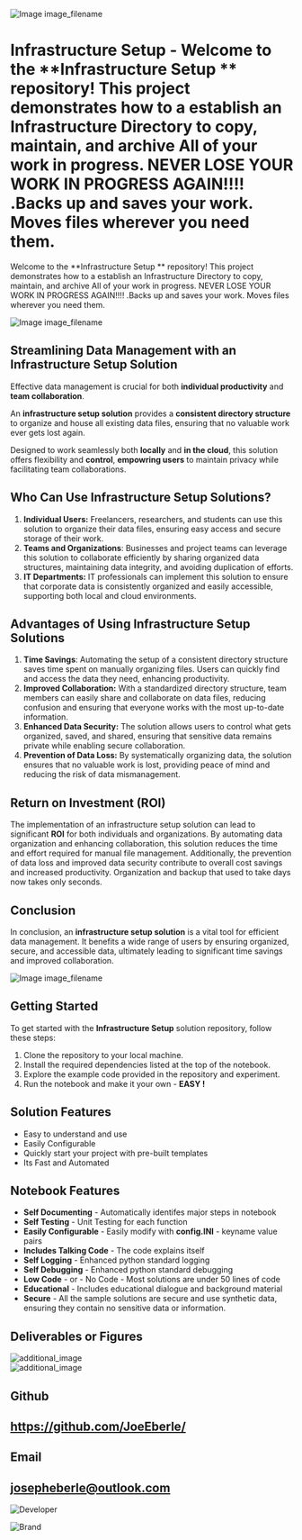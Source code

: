 
![Image image_filename](solution_sign.png)

# Infrastructure Setup - Welcome to the **Infrastructure Setup ** repository! This project demonstrates how to a establish an Infrastructure Directory to copy, maintain, and archive All of your work in progress. NEVER LOSE YOUR WORK IN PROGRESS AGAIN!!!! .Backs up and saves your work.  Moves files wherever you need them. 
Welcome to the **Infrastructure Setup ** repository! This project demonstrates how to a establish an Infrastructure Directory to copy, maintain, and archive All of your work in progress. NEVER LOSE YOUR WORK IN PROGRESS AGAIN!!!! .Backs up and saves your work.  Moves files wherever you need them. 

![Image image_filename](code.png)

## Streamlining Data Management with an Infrastructure Setup Solution

Effective data management is crucial for both **individual productivity** and **team collaboration**.

An **infrastructure setup solution** provides a **consistent directory structure** to organize and house all existing data files, ensuring that no valuable work ever gets lost again.

Designed to work seamlessly both **locally** and **in the cloud**, this solution offers flexibility and **control**, **empowring users** to maintain privacy while facilitating team collaborations.

## Who Can Use Infrastructure Setup Solutions?
1. **Individual Users:** Freelancers, researchers, and students can use this solution to organize their data files, ensuring easy access and secure storage of their work.
2. **Teams and Organizations**: Businesses and project teams can leverage this solution to collaborate efficiently by sharing organized data structures, maintaining data integrity, and avoiding duplication of efforts.
3. **IT Departments:** IT professionals can implement this solution to ensure that corporate data is consistently organized and easily accessible, supporting both local and cloud environments.

## Advantages of Using Infrastructure Setup Solutions
1. **Time Savings**: Automating the setup of a consistent directory structure saves time spent on manually organizing files. Users can quickly find and access the data they need, enhancing productivity.
2. **Improved Collaboration:** With a standardized directory structure, team members can easily share and collaborate on data files, reducing confusion and ensuring that everyone works with the most up-to-date information.
3. **Enhanced Data Security:** The solution allows users to control what gets organized, saved, and shared, ensuring that sensitive data remains private while enabling secure collaboration.
4. **Prevention of Data Loss:**  By systematically organizing data, the solution ensures that no valuable work is lost, providing peace of mind and reducing the risk of data mismanagement.

## Return on Investment (ROI)
The implementation of an infrastructure setup solution can lead to significant **ROI** for both individuals and organizations. By automating data organization and enhancing collaboration, this solution reduces the time and effort required for manual file management. Additionally, the prevention of data loss and improved data security contribute to overall cost savings and increased productivity.
Organization and backup that used to take days now takes only seconds. 

## Conclusion
In conclusion, an **infrastructure setup solution** is a vital tool for efficient data management. It benefits a wide range of users by ensuring organized, secure, and accessible data, ultimately leading to significant time savings and improved collaboration.
 

![Image image_filename](sample.png)

## Getting Started
To get started with the **Infrastructure Setup** solution repository, follow these steps:
1. Clone the repository to your local machine.
2. Install the required dependencies listed at the top of the notebook.
3. Explore the example code provided in the repository and experiment.
4. Run the notebook and make it your own - **EASY !**
    
## Solution Features
- Easy to understand and use  
- Easily Configurable 
- Quickly start your project with pre-built templates
- Its Fast and Automated

## Notebook Features
- **Self Documenting** - Automatically identifes major steps in notebook 
- **Self Testing** - Unit Testing for each function
- **Easily Configurable** - Easily modify with **config.INI** - keyname value pairs
- **Includes Talking Code** - The code explains itself 
- **Self Logging** - Enhanced python standard logging   
- **Self Debugging** - Enhanced python standard debugging
- **Low Code** - or - No Code  - Most solutions are under 50 lines of code
- **Educational** - Includes educational dialogue and background material
- **Secure** - All the sample solutions are secure and use synthetic data, ensuring they contain no sensitive data or information.
    
## Deliverables or Figures
 ![additional_image](infrastructure_setup.png)  <br>![additional_image](joe_logo.png)  <br>
    

## Github    
## https://github.com/JoeEberle/ 

## Email 
## josepheberle@outlook.com 

    
![Developer](developer.png)

![Brand](brand.png)
    